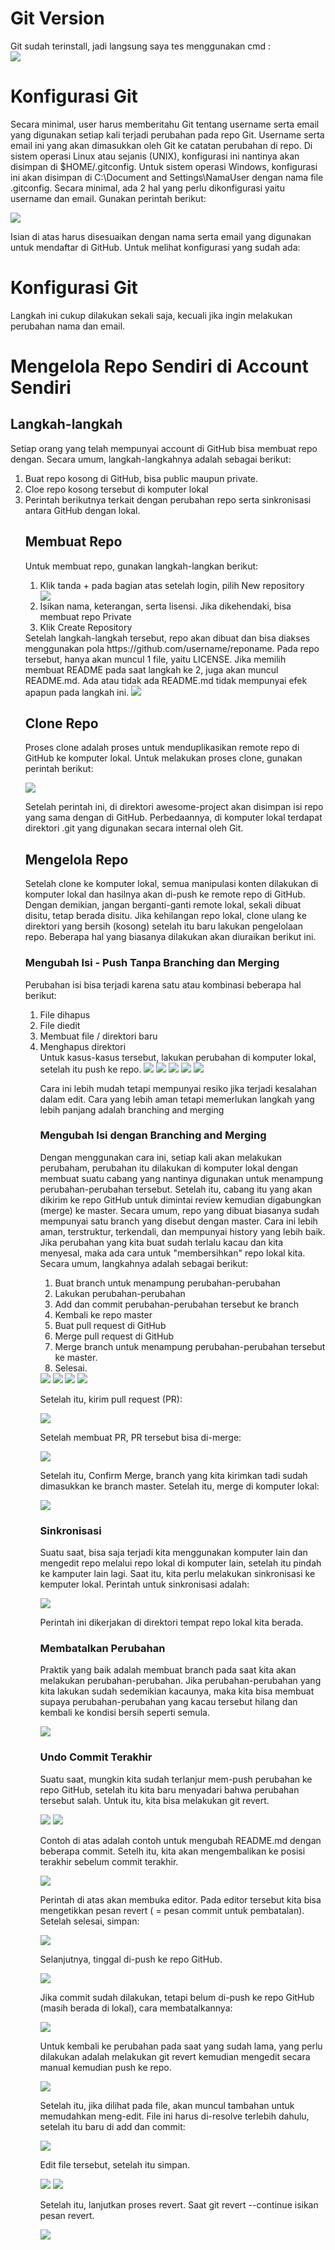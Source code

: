 <h1>Git Version</h1>

Git sudah terinstall, jadi langsung saya tes menggunakan cmd :
<br>
<img src=gambar/git-version.png>

<h1>Konfigurasi Git</h1>

Secara minimal, user harus memberitahu Git tentang username serta email yang digunakan setiap kali terjadi perubahan pada repo Git. Username serta email ini yang akan dimasukkan oleh Git ke catatan perubahan di repo. Di sistem operasi Linux atau sejanis (UNIX), konfigurasi ini nantinya akan disimpan di $HOME/.gitconfig. Untuk sistem operasi Windows, konfigurasi ini akan disimpan di C:\Document and Settings\NamaUser dengan nama file .gitconfig. Secara minimal, ada 2 hal yang perlu dikonfigurasi yaitu username dan email. Gunakan perintah berikut:

<img src=gambar/git-config.png>

Isian di atas harus disesuaikan dengan nama serta email yang digunakan untuk mendaftar di GitHub. Untuk melihat konfigurasi yang sudah ada:

<h1>Konfigurasi Git</h1>

Langkah ini cukup dilakukan sekali saja, kecuali jika ingin melakukan perubahan nama dan email.

<h1>Mengelola Repo Sendiri di Account Sendiri</h1>

<h2>Langkah-langkah</h2>

Setiap orang yang telah mempunyai account di GitHub bisa membuat repo dengan. Secara umum, langkah-langkahnya adalah sebagai berikut:

<ol>
<li>Buat repo kosong di GitHub, bisa public maupun private.</li>
<li>Cloe repo kosong tersebut di komputer lokal</li>
<li>Perintah berikutnya terkait dengan perubahan repo serta sinkronisasi antara GitHub dengan lokal.</li>

<h2>Membuat Repo</h2>

Untuk membuat repo, gunakan langkah-langkan berikut:

<ol>
<li>Klik tanda + pada bagian atas setelah login, pilih New repository</li>

<img src=gambar/new-repo.png>

<li>Isikan nama, keterangan, serta lisensi. Jika dikehendaki, bisa membuat repo Private</li>

<li>Klik Create Repository</li>
</ol>
Setelah langkah-langkah tersebut, repo akan dibuat dan bisa diakses menggunakan pola https://github.com/username/reponame. Pada repo tersebut, hanya akan muncul 1 file, yaitu LICENSE. Jika memilih membuat README pada saat langkah ke 2, juga akan muncul README.md. Ada atau tidak ada README.md tidak mempunyai efek apapun pada langkah ini.

<img src=gambar/repository.png>

<h2>Clone Repo</h2>

Proses clone adalah proses untuk menduplikasikan remote repo di GitHub ke komputer lokal. Untuk melakukan proses clone, gunakan perintah berikut:

<img src=gambar/clone-repo.png>

Setelah perintah ini, di direktori awesome-project akan disimpan isi repo yang sama dengan di GitHub. Perbedaannya, di komputer lokal terdapat direktori .git yang digunakan secara internal oleh Git.

<h2>Mengelola Repo</h2>

Setelah clone ke komputer lokal, semua manipulasi konten dilakukan di komputer lokal dan hasilnya akan di-push ke remote repo di GitHub. Dengan demikian, jangan berganti-ganti remote lokal, sekali dibuat disitu, tetap berada disitu. Jika kehilangan repo lokal, clone ulang ke direktori yang bersih (kosong) setelah itu baru lakukan pengelolaan repo. Beberapa hal yang biasanya dilakukan akan diuraikan berikut ini.

<h3>Mengubah Isi - Push Tanpa Branching dan Merging</h3>

Perubahan isi bisa terjadi karena satu atau kombinasi beberapa hal berikut:
<ol>
<li>File dihapus</li>
<li>File diedit</li>
<li>Membuat file / direktori baru</li>
<li>Menghapus direktori</li>
Untuk kasus-kasus tersebut, lakukan perubahan di komputer lokal, setelah itu push ke repo.

<img src=gambar/Screenshot_8.png>
<img src=gambar/Screenshot_9.png>
<img src=gambar/Screenshot_10.png>
<img src=gambar/Screenshot_11.png>
<img src=gambar/Screenshot_12.png>

Cara ini lebih mudah tetapi mempunyai resiko jika terjadi kesalahan dalam edit. Cara yang lebih aman tetapi memerlukan langkah yang lebih panjang adalah branching and merging

<h3>Mengubah Isi dengan Branching and Merging</h3>

Dengan menggunakan cara ini, setiap kali akan melakukan perubaham, perubahan itu dilakukan di komputer lokal dengan membuat suatu cabang yang nantinya digunakan untuk menampung perubahan-perubahan tersebut. Setelah itu, cabang itu yang akan dikirim ke repo GitHub untuk dimintai review kemudian digabungkan (merge) ke master. Secara umum, repo yang dibuat biasanya sudah mempunyai satu branch yang disebut dengan master. Cara ini lebih aman, terstruktur, terkendali, dan mempunyai history yang lebih baik. Jika perubahan yang kita buat sudah terlalu kacau dan kita menyesal, maka ada cara untuk "membersihkan" repo lokal kita. Secara umum, langkahnya adalah sebagai berikut:
<ol>
<li>Buat branch untuk menampung perubahan-perubahan</li>
<li>Lakukan perubahan-perubahan</li>
<li>Add dan commit perubahan-perubahan tersebut ke branch</li>
<li>Kembali ke repo master</li>
<li>Buat pull request di GitHub</li>
<li>Merge pull request di GitHub</li>
<li>Merge branch untuk menampung perubahan-perubahan tersebut ke master.</li>
<li>Selesai.</li>
</ol>

<img src=gambar/Screenshot_13.png>
<img src=gambar/Screenshot_14.png>
<img src=gambar/Screenshot_15.png>
<img src=gambar/Screenshot_16.png>

Setelah itu, kirim pull request (PR):<br>

<img src=gambar/Screenshot_17.png>

Setelah membuat PR, PR tersebut bisa di-merge:<br>

<img src=gambar/Screenshot_19.png>

Setelah itu, Confirm Merge, branch yang kita kirimkan tadi sudah dimasukkan ke branch master. Setelah itu, merge di komputer lokal:

<img src=gambar/Screenshot_21.png>

<h3>Sinkronisasi</h3>

Suatu saat, bisa saja terjadi kita menggunakan komputer lain dan mengedit repo melalui repo lokal di komputer lain, setelah itu pindah ke kamputer lain lagi. Saat itu, kita perlu melakukan sinkronisasi ke kemputer lokal. Perintah untuk sinkronisasi adalah:

<img src=gambar/Screenshot_21.png>

Perintah ini dikerjakan di direktori tempat repo lokal kita berada.

<h3>Membatalkan Perubahan</h3>

Praktik yang baik adalah membuat branch pada saat kita akan melakukan perubahan-perubahan. Jika perubahan-perubahan yang kita lakukan sudah sedemikian kacaunya, maka kita bisa membuat supaya perubahan-perubahan yang kacau tersebut hilang dan kembali ke kondisi bersih seperti semula.

<img src=gambar/Screenshot_22.png>

<h3>Undo Commit Terakhir</h3>

Suatu saat, mungkin kita sudah terlanjur mem-push perubahan ke repo GitHub, setelah itu kita baru menyadari bahwa perubahan tersebut salah. Untuk itu, kita bisa melakukan git revert.

<img src=gambar/Screenshot_23.png>
<img src=gambar/Screenshot_24.png>

Contoh di atas adalah contoh untuk mengubah README.md dengan beberapa commit. Setelh itu, kita akan mengembalikan ke posisi terakhir sebelum commit terakhir.

<img src=gambar/Screenshot_25.png>

Perintah di atas akan membuka editor. Pada editor tersebut kita bisa mengetikkan pesan revert ( = pesan commit untuk pembatalan). Setelah selesai, simpan:

<img src=gambar/Screenshot_26.png>

Selanjutnya, tinggal di-push ke repo GitHub.

<img src=gambar/Screenshot_27.png>

Jika commit sudah dilakukan, tetapi belum di-push ke repo GitHub (masih berada di lokal), cara membatalkannya:

<img src=gambar/Screenshot_28.png>

Untuk kembali ke perubahan pada saat yang sudah lama, yang perlu dilakukan adalah melakukan git revert <posisi> kemudian mengedit secara manual kemudian push ke repo.

<img src=gambar/Screenshot1.png>

Setelah itu, jika dilihat pada file, akan muncul tambahan untuk memudahkan meng-edit. File ini harus di-resolve terlebih dahulu, setelah itu baru di add dan commit:

<img src=gambar/Screenshot2.png>

Edit file tersebut, setelah itu simpan.

<img src=gambar/Screenshot_29.png>

<img src=gambar/Screenshot3.png>

Setelah itu, lanjutkan proses revert. Saat git revert --continue isikan pesan revert.

<img src=gambar/Screenshot_30.png>